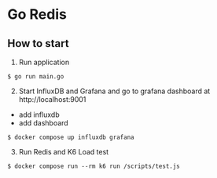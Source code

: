 # Go Redis

## How to start

1. Run application
```
$ go run main.go
```

2. Start InfluxDB and Grafana and go to grafana dashboard at http://localhost:9001
- add influxdb
- add dashboard
```
$ docker compose up influxdb grafana
```

3. Run Redis and K6 Load test
```
$ docker compose run --rm k6 run /scripts/test.js
```


